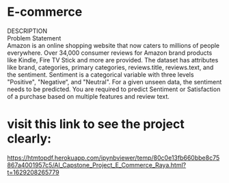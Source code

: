 # E-commerce

DESCRIPTION  
Problem Statement  
Amazon is an online shopping website that now caters to millions of people everywhere. Over 34,000 consumer reviews for Amazon brand products like Kindle, Fire TV Stick and more are provided.  The dataset has attributes like brand, categories, primary categories, reviews.title, reviews.text, and the sentiment. Sentiment is a categorical variable with three levels "Positive", "Negative“, and "Neutral". For a given unseen data, the sentiment needs to be predicted. You are required to predict Sentiment or Satisfaction of a purchase based on multiple features and review text.

# visit this link to see the project clearly:
https://htmtopdf.herokuapp.com/ipynbviewer/temp/80c0e13fb660bbe8c75867a4001957c5/AI_Capstone_Project_E_Commerce_Raya.html?t=1629208265779
